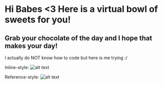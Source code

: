 # Hi Babes <3 Here is a virtual bowl of sweets for you!
## Grab your chocolate of the day and I hope that makes your day!

I actually do NOT know how to code but here is me trying :/

Inline-style: 
![alt text](https://github.com/9cyy/grabyourchocolateoftheday/kiss.jpg)

Reference-style: 
![alt text][logo]

[logo]: https://github.com/adam-p/markdown-here/raw/master/src/common/images/kiss.jpg "Logo Title Text 2"
